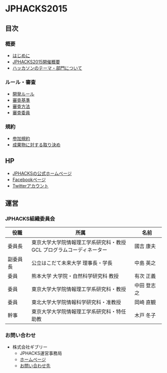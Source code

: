 # JPHACKS2015
## 目次
### 概要
- [はじめに](documents/first.md)
- [JPHACKS2015開催概要](documents/abstract.md)
- [ハッカソンのテーマ・部門について](documents/theme.md)

### ルール・審査
- [開発ルール](documents/rule.md)
- [審査基準](documents/criteria.md)
- [審査方法](documents/howtojudge.md)
- [審査委員](documents/judges.md)

### 規約
- [参加規約](documents/terms.md)
- [成果物に対する取り決め](documents/products.md)

## HP
- [JPHACKSの公式ホームページ](https://jphacks.com)
- [Facebookページ](https://facebook.com/jphacks)
- [Twitterアカウント](https://twitter.com/japanhacks)

## 運営
### JPHACKS組織委員会
|役職|所属|名前|
|---|---|---|
|委員長|東京大学大学院情報理工学系研究科・教授<br>GCL プログラムコーディネーター|國吉 康夫|
|副委員長|公立はこだて未来大学 理事長・学長|中島 英之|
|委員|熊本大学 大学院・自然科学研究科 教授|有次 正義|
|委員|東京大学大学院情報理工学系研究科・教授 |中田 登志之|
|委員|東北大学大学院情報科学研究科・准教授|岡崎 直観|
|幹事|東京大学大学院情報理工学系研究科・特任助教|木戸 冬子|

### お問い合わせ
- 株式会社ギブリー
  - JPHACKS運営事務局
  - [ホームページ](https://givery.co.jp)
  - [お問い合わせ先](https://givery.co.jp/contact/)
